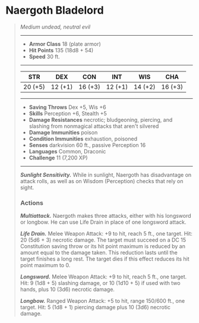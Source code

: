 # Naergoth Bladelord
>*Medium undead, neutral evil*
>___
>- **Armor Class** 18 (plate armor)
>- **Hit Points** 135 (18d8 + 54)
>- **Speed** 30 ft.
>___
>|STR|DEX|CON|INT|WIS|CHA|
>|:---:|:---:|:---:|:---:|:---:|:---:|
>|20 (+5)|12 (+1)|16 (+3)|12 (+1)|14 (+2)|16 (+3)|
>___
>- **Saving Throws** Dex +5, Wis +6
>- **Skills** Perception +6, Stealth +5
>- **Damage Resistances** necrotic; bludgeoning, piercing, and slashing from nonmagical attacks that aren't silvered
>- **Damage Immunities** poison
>- **Condition Immunities** exhaustion, poisoned
>- **Senses** darkvision 60 ft., passive Perception 16
>- **Languages** Common, Draconic
>- **Challenge** 11 (7,200 XP)
>___
>***Sunlight Sensitivity.*** While in sunlight, Naergoth has disadvantage on attack rolls, as well as on Wisdom (Perception) checks that rely on sight.  
>
>### Actions
>***Multiattack.*** Naergoth makes three attacks, either with his longsword or longbow. He can use Life Drain in place of one longsword attack.  
>
>***Life Drain.*** Melee Weapon Attack: +9 to hit, reach 5 ft., one target. Hit: 20 (5d6 + 3) necrotic damage. The target must succeed on a DC 15 Constitution saving throw or its hit point maximum is reduced by an amount equal to the damage taken. This reduction lasts until the target finishes a long rest. The target dies if this effect reduces its hit point maximum to 0.  
>
>***Longsword.*** Melee Weapon Attack: +9 to hit, reach 5 ft., one target. Hit: 9 (1d8 + 5) slashing damage, or 10 (1d10 + 5) if used with two hands, plus 10 (3d6) necrotic damage.  
>
>***Longbow.*** Ranged Weapon Attack: +5 to hit, range 150/600 ft., one target. Hit: 5 (1d8 + 1) piercing damage plus 10 (3d6) necrotic damage.